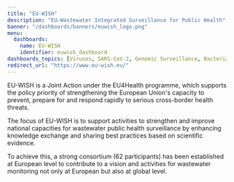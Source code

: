 ```yaml
---
title: "EU-WISH"
description: "EU-Wastewater Integrated Surveillance for Public Health"
banner: "/dashboards/banners/euwish_logo.png"
menu:
  dashboards:
    name: EU-WISH
    identifier: euwish_dashboard
dashboards_topics: [Viruses, SARS-CoV-2, Genomic Surveillance, Bacteria, Antimicrobial Resistance, Wastewater]
redirect_url: "https://www.eu-wish.eu/"
---
```


EU-WISH is a Joint Action under the EU4Health programme, which supports the policy priority of strengthening the European Union's capacity to prevent, prepare for and respond rapidly to serious cross-border health threats.

The focus of EU-WISH is to support activities to strengthen and improve national capacities for wastewater public health surveillance by enhancing knowledge exchange and sharing best practices based on scientific evidence.

To achieve this, a strong consortium (62 participants) has been established at European level to contribute to a vision and activities for wastewater monitoring not only at European but also at global level.
